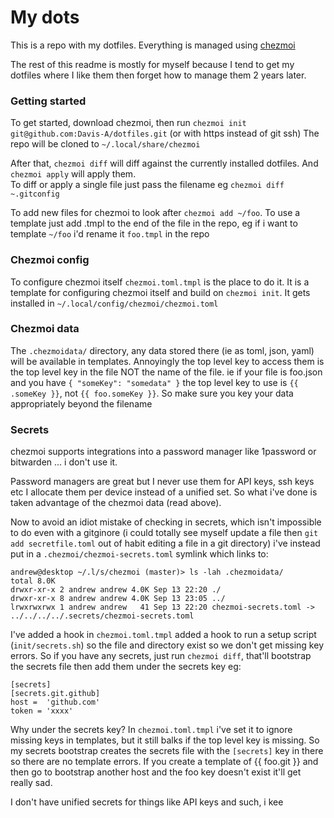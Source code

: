 # My dots  

This is a repo with my dotfiles.  Everything is managed using [chezmoi](chezmoi.io)

The rest of this readme is mostly for myself because I tend to get my dotfiles where I like them then forget how to manage them 2 years later.

### Getting started

To get started, download chezmoi, then run `chezmoi init git@github.com:Davis-A/dotfiles.git` (or with https instead of git ssh)
The repo will be cloned to `~/.local/share/chezmoi`

After that, `chezmoi diff` will diff against the currently installed dotfiles.  And `chezmoi apply` will apply them.  
To diff or apply a single file just pass the filename eg `chezmoi diff ~.gitconfig` 

To add new files for chezmoi to look after `chezmoi add ~/foo`.  To use a template just add .tmpl to the end of the file in the repo, eg if i want to template `~/foo` i'd rename it `foo.tmpl` in the repo

### Chezmoi config  

To configure chezmoi itself `chezmoi.toml.tmpl` is the place to do it.  It is a template for configuring chezmoi itself and build on `chezmoi init`.  It gets installed in `~/.local/config/chezmoi/chezmoi.toml`

### Chezmoi data  

The `.chezmoidata/` directory, any data stored there (ie as toml, json, yaml) will be available in templates.  Annoyingly the top level key to access them is the top level key in the file NOT the name of the file.  ie if your file is foo.json and you have `{ "someKey": "somedata" }` the top level key to use is `{{ .someKey }}`, not `{{ foo.someKey }}`.  So make sure you key your data appropriately beyond the filename

### Secrets  

chezmoi supports integrations into a password manager like 1password or bitwarden ... i don't use it.

Password managers are great but I never use them for API keys, ssh keys etc I allocate them per device instead of a unified set.
So what i've done is taken advantage of the chezmoi data (read above).

Now to avoid an idiot mistake of checking in secrets, which isn't impossible to do even with a gitginore (i could totally see myself update a file then `git add secretfile.toml` out of habit editing a file in a git directory) i've instead put in a `.chezmoi/chezmoi-secrets.toml` symlink which links to:  
```
andrew@desktop ~/.l/s/chezmoi (master)> ls -lah .chezmoidata/
total 8.0K
drwxr-xr-x 2 andrew andrew 4.0K Sep 13 22:20 ./
drwxr-xr-x 8 andrew andrew 4.0K Sep 13 23:05 ../
lrwxrwxrwx 1 andrew andrew   41 Sep 13 22:20 chezmoi-secrets.toml -> ../../../../.secrets/chezmoi-secrets.toml
```
I've added a hook in `chezmoi.toml.tmpl` added a hook to run a setup script (`init/secrets.sh`) so the file and directory exist so we don't get missing key errors.  So if you have any secrets, just run `chezmoi diff`, that'll bootstrap the secrets file then add them under the secrets key eg:

```
[secrets]
[secrets.git.github]
host =  'github.com'
token = 'xxxx'
```

Why under the secrets key?  In `chezmoi.toml.tmpl` i've set it to ignore missing keys in templates, but it still balks if the top level key is missing.  So my secrets bootstrap creates the secrets file with the `[secrets]` key in there so there are no template errors.  If you create a template of {{ foo.git }} and then go to bootstrap another host and the foo key doesn't exist it'll get really sad.




I don't have unified secrets for things like API keys and such, i kee